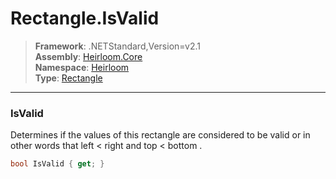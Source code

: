 # Rectangle.IsValid

> **Framework**: .NETStandard,Version=v2.1  
> **Assembly**: [Heirloom.Core][0]  
> **Namespace**: [Heirloom][0]  
> **Type**: [Rectangle][1]  

--------------------------------------------------------------------------------

### IsValid

Determines if the values of this rectangle are considered to be valid or in other words that <c>left &lt; right</c> and <c>top &lt; bottom</c> .

```cs
bool IsValid { get; }
```

[0]: ../Heirloom.Core.md
[1]: Heirloom.Rectangle.md
